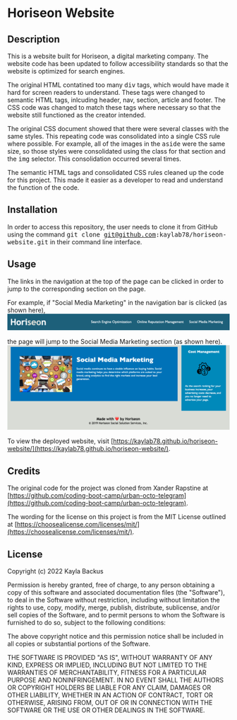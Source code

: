 # Horiseon Website

## Description
This is a website built for Horiseon, a digital marketing company. The website code has been updated to follow accessibility standards so that the website is optimized for search engines.

The original HTML contatined too many <samp>div</samp> tags, which would have made it hard for screen readers to understand. These tags were changed to semantic HTML tags, inlcuding header, nav, section, article and footer. The CSS code was changed to match these tags where necessary so that the website still functioned as the creator intended.

The original CSS document showed that there were several classes with the same styles. This repeating code was consolidated into a single CSS rule where possible. For example, all of the images in the <samp>aside</samp> were the same size, so those styles were consolidated using the class for that section and the <samp>img</samp> selector. This consolidation occurred several times.

The semantic HTML tags and consolidated CSS rules cleaned up the code for this project. This made it easier as a developer to read and understand the function of the code.

## Installation
In order to access this repository, the user needs to clone it from GitHub using the command <samp>git clone git@github.com:kaylab78/horiseon-website.git</samp> in their command line interface.

## Usage
The links in the navigation at the top of the page can be clicked in order to jump to the corresponding section on the page. 

For example, if "Social Media Marketing" in the navigation bar is clicked (as shown here), 
    ![The navigation bar is teal and says "Horiseon" on the left side. On the right side of the page, it says, "Search Engine Optimization, Online Reputation Management and Social Media Marketing."](assets/images/screenshot-1.png)
    
the page will jump to the Social Media Marketing section (as shown here).
    ![The webpage says "Social Media Marketing" with a one sentence description underneath. There is a photo on the left side of the screen showing a group of people around a table discussing social media.](assets/images/screenshot-2.png)

To view the deployed website, visit [https://kaylab78.github.io/horiseon-website/](https://kaylab78.github.io/horiseon-website/).

## Credits
The original code for the project was cloned from Xander Rapstine at [https://github.com/coding-boot-camp/urban-octo-telegram](https://github.com/coding-boot-camp/urban-octo-telegram).

The wording for the license on this project is from the MIT License outlined at [https://choosealicense.com/licenses/mit/](https://choosealicense.com/licenses/mit/).

## License
Copyright (c) 2022 Kayla Backus

Permission is hereby granted, free of charge, to any person obtaining a copy of this software and associated documentation files (the "Software"), to deal in the Software without restriction, including without limitation the rights to use, copy, modify, merge, publish, distribute, sublicense, and/or sell copies of the Software, and to permit persons to whom the Software is furnished to do so, subject to the following conditions:

The above copyright notice and this permission notice shall be included in all copies or substantial portions of the Software.

THE SOFTWARE IS PROVIDED "AS IS", WITHOUT WARRANTY OF ANY KIND, EXPRESS OR IMPLIED, INCLUDING BUT NOT LIMITED TO THE WARRANTIES OF MERCHANTABILITY, FITNESS FOR A PARTICULAR PURPOSE AND NONINFRINGEMENT. IN NO EVENT SHALL THE AUTHORS OR COPYRIGHT HOLDERS BE LIABLE FOR ANY CLAIM, DAMAGES OR OTHER LIABILITY, WHETHER IN AN ACTION OF CONTRACT, TORT OR OTHERWISE, ARISING FROM, OUT OF OR IN CONNECTION WITH THE SOFTWARE OR THE USE OR OTHER DEALINGS IN THE SOFTWARE.